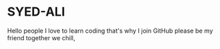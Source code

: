 # SYED-ALI
Hello people I love to learn coding that's why I join GitHub please be my friend together we chill,
